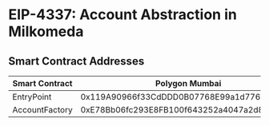 # EIP-4337: Account Abstraction in Milkomeda

## Smart Contract Addresses

Smart Contract   | Polygon Mumbai
---------------- | -------------
EntryPoint       | 0x119A90966f33CdDDD0B07768E99a1d776E58bcC4
AccountFactory   | 0xE78Bb06fc293E8FB100f643252a4047a2d860C53
